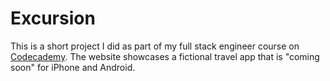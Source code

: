 # Excursion

This is a short project I did as part of my full stack engineer course on [Codecademy](https://codecademy.com). The website showcases a fictional travel app that is "coming soon" for iPhone and Android.
